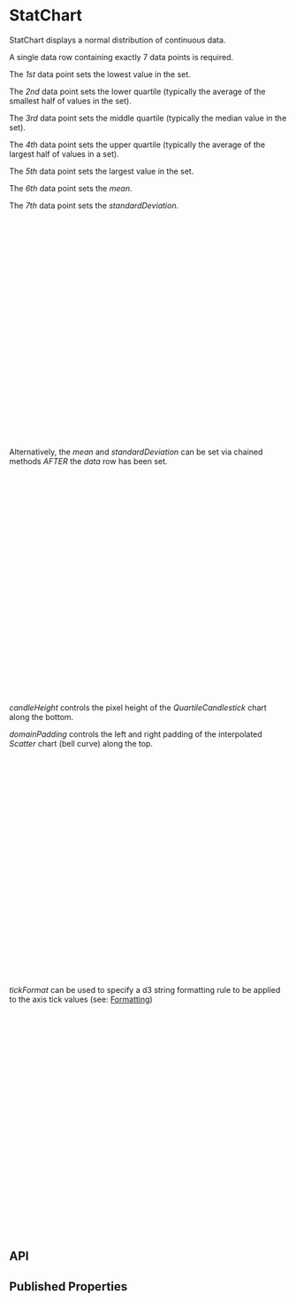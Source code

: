 # StatChart

<!--meta

-->

StatChart displays a normal distribution of continuous data.

A single data row containing exactly 7 data points is required.

The _1st_ data point sets the lowest value in the set.

The _2nd_ data point sets the lower quartile (typically the average of the smallest half of values in the set).

The _3rd_ data point sets the middle quartile (typically the median value in the set).

The _4th_ data point sets the upper quartile (typically the average of the largest half of values in a set).

The _5th_ data point sets the largest value in the set.

The _6th_ data point sets the _mean_.

The _7th_ data point sets the _standardDeviation_.

<ClientOnly>
  <hpcc-vitepress style="width:100%;height:600px">
  <div id="placeholder" style="height:400px">
  </div>
  <script type="module">
    import { StatChart } from "@hpcc-js/chart";

    new StatChart()
        .data([
            [34,55,89,144,233,90,20]
        ])
        .target("placeholder")
        .render()
        ;
  </script>
  </hpcc-vitepress>
</ClientOnly>

Alternatively, the _mean_ and _standardDeviation_ can be set via chained methods _AFTER_ the _data_ row has been set.

<ClientOnly>
  <hpcc-vitepress style="width:100%;height:600px">
  <div id="placeholder" style="height:400px">
  </div>
  <script type="module">
    import { StatChart } from "@hpcc-js/chart";

    new StatChart()
        .data([
            [34,55,89,144,233]
        ])
        .mean(90)
        .standardDeviation(20)
        .target("placeholder")
        .render()
        ;
  </script>
  </hpcc-vitepress>
</ClientOnly>

_candleHeight_ controls the pixel height of the _QuartileCandlestick_ chart along the bottom.

_domainPadding_ controls the left and right padding of the interpolated _Scatter_ chart (bell curve) along the top.

<ClientOnly>
  <hpcc-vitepress style="width:100%;height:600px">
  <div id="placeholder" style="height:400px">
  </div>
  <script type="module">
    import { StatChart } from "@hpcc-js/chart";

    new StatChart()
        .data([
            [34,55,89,144,233]
        ])
        .mean(90)
        .standardDeviation(20)
        .candleHeight(50)
        .domainPadding(100)
        .target("placeholder")
        .render()
        ;
  </script>
  </hpcc-vitepress>
</ClientOnly>

_tickFormat_ can be used to specify a d3 string formatting rule to be applied to the axis tick values (see: [Formatting](../../../docs/Getting%20Started/formatting.md))

<ClientOnly>
  <hpcc-vitepress style="width:100%;height:600px">
  <div id="placeholder" style="height:400px">
  </div>
  <script type="module">
    import { StatChart } from "@hpcc-js/chart";

    new StatChart()
        .target("placeholder")
        .quartiles([34,55,89,144,233])
        .mean(120)
        .standardDeviation(130)
        .tickFormat(".2s")
        .render()
        ;
  </script>
  </hpcc-vitepress>
</ClientOnly>

## API

## Published Properties

```@hpcc-js/chart:StatChart
```
